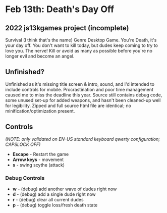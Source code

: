 # Feb 13th: Death's Day Off
## 2022 js13kgames project (incomplete)

Survival (I think that's the name) Genre Desktop Game.  You're Death, it's your day off.  You don't want to kill today, but dudes keep coming to try to love you.  The nerve!  Kill or avoid as many as possible before you're no longer evil and become an angel.

## Unfinished?
Unfinished as it's missing title screen & intro, sound, and I'd intended to include controls for mobile.  Procrastination and poor time management caused me to miss the deadline this year. Source still contains debug code, some unused set-up for added weapons, and hasn't been cleaned-up well for legibility. Zipped and full source html file are identical; no minification/optimization present.

## Controls
_(NOTE: only validated on EN-US standard keyboard qwerty configuration; CAPSLOCK OFF)_

* **Escape** - Restart the game
* **Arrow keys** - movement
* **s** - swing scythe (attack)

### Debug Controls
* **w** - (debug) add another wave of dudes right now
* **d** - (debug) add a single dude right now
* **r** - (debug) clear all current dudes
* **p** - (debug) toggle loss/fresh death state 
